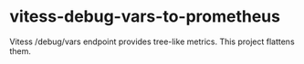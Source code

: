 # vitess-debug-vars-to-prometheus
Vitess /debug/vars endpoint provides tree-like metrics. This project flattens them.
